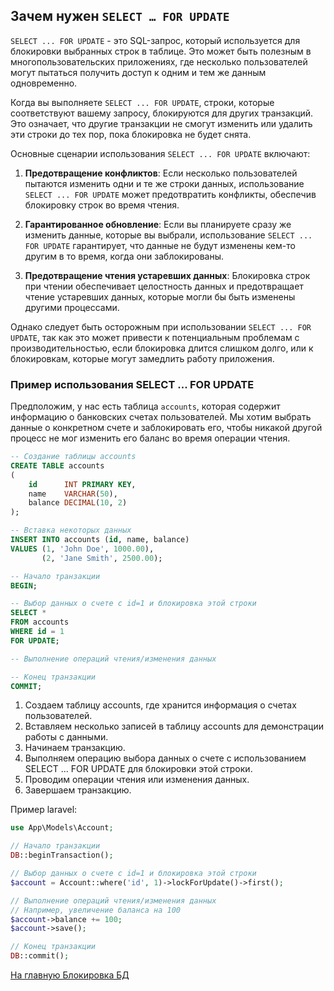 ## Зачем нужен `SELECT … FOR UPDATE`

`SELECT ... FOR UPDATE` - это SQL-запрос, который используется для блокировки выбранных строк в таблице. Это может быть
полезным в многопользовательских приложениях, где несколько пользователей могут пытаться получить доступ к одним и тем
же данным одновременно.

Когда вы выполняете `SELECT ... FOR UPDATE`, строки, которые соответствуют вашему запросу, блокируются для других
транзакций. Это означает, что другие транзакции не смогут изменить или удалить эти строки до тех пор, пока блокировка не
будет снята.

Основные сценарии использования `SELECT ... FOR UPDATE` включают:

1. **Предотвращение конфликтов**: Если несколько пользователей пытаются изменить одни и те же строки данных,
   использование `SELECT ... FOR UPDATE` может предотвратить конфликты, обеспечив блокировку строк во время чтения.

2. **Гарантированное обновление**: Если вы планируете сразу же изменить данные, которые вы выбрали,
   использование `SELECT ... FOR UPDATE` гарантирует, что данные не будут изменены кем-то другим в то время, когда они
   заблокированы.

3. **Предотвращение чтения устаревших данных**: Блокировка строк при чтении обеспечивает целостность данных и
   предотвращает чтение устаревших данных, которые могли бы быть изменены другими процессами.

Однако следует быть осторожным при использовании `SELECT ... FOR UPDATE`, так как это может привести к потенциальным
проблемам с производительностью, если блокировка длится слишком долго, или к блокировкам, которые могут замедлить работу
приложения.

### Пример использования SELECT ... FOR UPDATE

Предположим, у нас есть таблица `accounts`, которая содержит информацию о банковских счетах пользователей. Мы хотим
выбрать данные о конкретном счете и заблокировать его, чтобы никакой другой процесс не мог изменить его баланс во время
операции чтения.

```sql
-- Создание таблицы accounts
CREATE TABLE accounts
(
    id      INT PRIMARY KEY,
    name    VARCHAR(50),
    balance DECIMAL(10, 2)
);

-- Вставка некоторых данных
INSERT INTO accounts (id, name, balance)
VALUES (1, 'John Doe', 1000.00),
       (2, 'Jane Smith', 2500.00);

-- Начало транзакции
BEGIN;

-- Выбор данных о счете с id=1 и блокировка этой строки
SELECT *
FROM accounts
WHERE id = 1
FOR UPDATE;

-- Выполнение операций чтения/изменения данных

-- Конец транзакции
COMMIT;
```

1. Создаем таблицу accounts, где хранится информация о счетах пользователей.
2. Вставляем несколько записей в таблицу accounts для демонстрации работы с данными.
3. Начинаем транзакцию.
4. Выполняем операцию выбора данных о счете с использованием SELECT ... FOR UPDATE для блокировки этой строки.
5. Проводим операции чтения или изменения данных.
6. Завершаем транзакцию.

Пример laravel:

```php
use App\Models\Account;

// Начало транзакции
DB::beginTransaction();

// Выбор данных о счете с id=1 и блокировка этой строки
$account = Account::where('id', 1)->lockForUpdate()->first();

// Выполнение операций чтения/изменения данных
// Например, увеличение баланса на 100
$account->balance += 100;
$account->save();

// Конец транзакции
DB::commit();
```

[На главную Блокировка БД](main.md)
